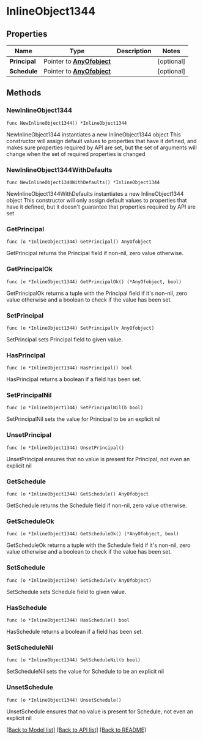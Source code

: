 # InlineObject1344

## Properties

Name | Type | Description | Notes
------------ | ------------- | ------------- | -------------
**Principal** | Pointer to [**AnyOfobject**](anyOf&lt;object&gt;.md) |  | [optional] 
**Schedule** | Pointer to [**AnyOfobject**](anyOf&lt;object&gt;.md) |  | [optional] 

## Methods

### NewInlineObject1344

`func NewInlineObject1344() *InlineObject1344`

NewInlineObject1344 instantiates a new InlineObject1344 object
This constructor will assign default values to properties that have it defined,
and makes sure properties required by API are set, but the set of arguments
will change when the set of required properties is changed

### NewInlineObject1344WithDefaults

`func NewInlineObject1344WithDefaults() *InlineObject1344`

NewInlineObject1344WithDefaults instantiates a new InlineObject1344 object
This constructor will only assign default values to properties that have it defined,
but it doesn't guarantee that properties required by API are set

### GetPrincipal

`func (o *InlineObject1344) GetPrincipal() AnyOfobject`

GetPrincipal returns the Principal field if non-nil, zero value otherwise.

### GetPrincipalOk

`func (o *InlineObject1344) GetPrincipalOk() (*AnyOfobject, bool)`

GetPrincipalOk returns a tuple with the Principal field if it's non-nil, zero value otherwise
and a boolean to check if the value has been set.

### SetPrincipal

`func (o *InlineObject1344) SetPrincipal(v AnyOfobject)`

SetPrincipal sets Principal field to given value.

### HasPrincipal

`func (o *InlineObject1344) HasPrincipal() bool`

HasPrincipal returns a boolean if a field has been set.

### SetPrincipalNil

`func (o *InlineObject1344) SetPrincipalNil(b bool)`

 SetPrincipalNil sets the value for Principal to be an explicit nil

### UnsetPrincipal
`func (o *InlineObject1344) UnsetPrincipal()`

UnsetPrincipal ensures that no value is present for Principal, not even an explicit nil
### GetSchedule

`func (o *InlineObject1344) GetSchedule() AnyOfobject`

GetSchedule returns the Schedule field if non-nil, zero value otherwise.

### GetScheduleOk

`func (o *InlineObject1344) GetScheduleOk() (*AnyOfobject, bool)`

GetScheduleOk returns a tuple with the Schedule field if it's non-nil, zero value otherwise
and a boolean to check if the value has been set.

### SetSchedule

`func (o *InlineObject1344) SetSchedule(v AnyOfobject)`

SetSchedule sets Schedule field to given value.

### HasSchedule

`func (o *InlineObject1344) HasSchedule() bool`

HasSchedule returns a boolean if a field has been set.

### SetScheduleNil

`func (o *InlineObject1344) SetScheduleNil(b bool)`

 SetScheduleNil sets the value for Schedule to be an explicit nil

### UnsetSchedule
`func (o *InlineObject1344) UnsetSchedule()`

UnsetSchedule ensures that no value is present for Schedule, not even an explicit nil

[[Back to Model list]](../README.md#documentation-for-models) [[Back to API list]](../README.md#documentation-for-api-endpoints) [[Back to README]](../README.md)


